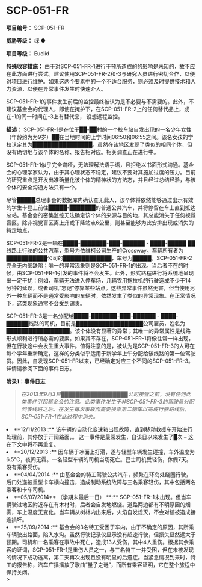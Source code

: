 # SCP-051-FR

**项目编号：**  SCP-051-FR

**威胁等级：**  绿 ●

**项目等级：**  Euclid

**特殊收容措施：**  由于对SCP-051-FR-1进行干预所造成的的影响是未知的，故不应在此方面进行尝试。建议使用SCP-051-FR-2和-3与研究人员进行密切合作，以便对项目进行维护。如果这两个要素中的一个不适合服务，则必须及时提供技术和人力资源，以便在异常事件发生时快速介入。

SCP-051-FR-1的事件发生前后的监控最终被认为是不必要与不需要的。此外，不建议基金会的代理人，即使在掩护下，在SCP-051-FR-2上的任何替代品上，或在-1的同一时间在-3上有替代品， 设想远程监控。

**描述：**  SCP-051-FR-1是在位于██-██村的一个校车站自发出现的一名少年女性（年龄约为为9岁）██在当地时间的上学时间06:50和06:55之间。该名女孩的学校认定其为████████████████。虽然在该地区发现了类似的相同个体，但没有确切地与该个体的名称、报告相对应。相关调查正在进行中。

SCP-051-FR-1似乎完全聋哑，无法理解法语手语，且拒绝以书面形式沟通。基金会的心理学家认为，由于其心理状态不稳定，建议不要对其施加过度的压力。目前的研究重点是开发出准确量化该个体的精神状的方法态，并且经过总结经验，与该个体的安全沟通方法只有一个。

尽管█████总理事会的数据库内确认查无此人，该个体将依然能够通过出示有效的学生卡登上前往█████-███████的普通公共汽车，并将停留在车上直到抵达总站。基金会的密集监控无法确定该个体的来源与目的地，其总能消失于任何视觉盲区。除非视觉盲区离上升或下降站点6公里，则甚至能够为此安排出现或消失的特定地点。

SCP-051-FR-2是一辆在████-███████-███-██████ - ████-█████ ██线路上行驶的公共汽车，型号为依维柯公司生产的Crossway。车辆所有者为███████████公司的█████████████，车号为█████。SCP-051-FR-2完全无内部缺陷；唯一的异常现象则是SCP-051-FR-1的出现。当后者不在的时候，由SCP-051-FR-1引发的事件将不会发生。此外，形式路程进行将系统地呈现出一定干扰：例如，车辆无法进入停车场，几辆农用拖拉机的行驶造成不少于14分钟的延误，或者司机“忘记”停靠某些站点。这些异常事件虽然无害，但当使用另外一种车辆而不是通常受影响的车辆时，依然发生了类似的异常现象。在正常情况下，这类现象通常不会受到谴责。

SCP-051-FR-3是一名分配给████-███████-███-██████ - ████-██████线路的司机，目前是██████████████████公司雇员，姓名为█████████████████。该个体没有显著的异常；其唯一的异常属性是线路形式顺利进行所必需的要素。如果其不存在，SCP-051-FR-1将像往常一样出现，但在行驶途中会发生重大事件。值得注意的是，被认为是SCP-051-FR-3的人可在每个学年重新确定，这样的分类似乎适用于新学年上午分配给该线路的第一位驾驶员。因此，自发现SCP-051-FR以来，已经确定对应三个不同的SCP-051-FR-3。详情请参阅下面的事件日志。

**附录1：事件日志** 


> *在2013年9月3日██████████████████公司接管之前，没有任何此类事件引起基金会的注意。此类事件发生于非SCP-051-FR-3的驾驶员分配到该线路之后。在发生每次事故而需要换乘第二辆车以完成行驶路线后，SCP-051-FR-1在此过程中消失。* 
> 
> <ul>
 <li>**12/11/2013 :**  &#35813;&#36710;&#36742;&#30340;&#33258;&#21160;&#21270;&#21464;&#36895;&#31665;&#20986;&#29616;&#25925;&#38556;&#65292;&#30452;&#21040;&#31227;&#21160;&#25937;&#25588;&#36710;&#24320;&#22987;&#36827;&#34892;&#22788;&#29702;&#21069;&#65292;&#20854;&#20572;&#25918;&#20110;&#24320;&#38420;&#36335;&#38754;&#65292;&#12290; &#36825;&#19968;&#20107;&#20214;&#26159;&#26368;&#24120;&#21457;&#29983;&#65292;&#33258;&#35813;&#26085;&#20197;&#26469;&#21457;&#29983;&#20102;&#9608;&#27425; &#8211; &#36825;&#22312;&#19979;&#25991;&#20013;&#23558;&#19981;&#20877;&#37325;&#22797;&#12290;</li>
 <li>**20/12/2013 :**  &#22240;&#36710;&#36742;&#20110;&#20912;&#38754;&#19978;&#25171;&#28369;&#65292;&#36930;&#19982;&#36731;&#22411;&#36710;&#36742;&#21457;&#29983;&#30896;&#25758;&#65292;&#36710;&#22806;&#28201;&#24230;&#20026;6.5&#176;C&#65292;&#22812;&#38388;&#26080;&#38684;&#12290;&#19968;&#21517;&#36731;&#22411;&#36710;&#36742;&#30340;&#21496;&#26426;&#24403;&#22330;&#27515;&#20129;&#12290;&#24052;&#22763;&#21496;&#26426;&#21463;&#36731;&#20260;&#65292;&#20241;&#20551;7&#22825;&#12290;&#27809;&#26377;&#20056;&#23458;&#21463;&#20260;&#12290;</li>
 <li>**04/04/2014 :**  &#30001;&#22522;&#37329;&#20250;&#30340;&#29305;&#24037;&#39550;&#39542;&#20844;&#20849;&#27773;&#36710;&#65292;&#39057;&#32321;&#22312;&#29615;&#23707;&#22788;&#32469;&#22280;&#34892;&#39542;&#65292;&#21518;&#38376;&#22788;&#36930;&#34987;&#37325;&#22411;&#21345;&#36710;&#27178;&#21521;&#25758;&#20987;&#65292;&#36896;&#25104;&#21046;&#21160;&#31995;&#32479;&#25925;&#38556;&#19982;&#19977;&#21517;&#20056;&#23458;&#36731;&#20260;&#65292;&#20854;&#20013;&#21253;&#25324;&#20004;&#21517;&#20056;&#23458;&#21644;&#21345;&#36710;&#21496;&#26426;&#12290;</li>
 <li>**05/07/2014**  &#65288;&#23398;&#26399;&#26411;&#26368;&#21518;&#19968;&#26085;&#65289; **:**  SCP-051-FR-1&#26410;&#20986;&#29616;&#12290;&#20294;&#24403;&#36710;&#36742;&#39542;&#36807;&#22320;&#21306;&#38468;&#36817;&#23384;&#22312;&#26377;&#26408;&#26448;&#26102;&#65292;&#21518;&#32773;&#20250;&#33258;&#21457;&#22320;&#29123;&#28903;&#12290;&#36947;&#36335;&#20004;&#36793;&#37117;&#26377;&#19981;&#26126;&#21407;&#22240;&#30340;&#28895;&#38654;&#65292;&#36710;&#19978;&#28201;&#24230;&#26080;&#21464;&#21270;&#12290;&#24403;&#36710;&#36742;&#20174;&#26641;&#26519;&#20869;&#20986;&#26469;&#21518;&#65292;&#28779;&#28976;&#33258;&#21457;&#29060;&#28781;&#65292;&#19981;&#20250;&#23545;&#26893;&#34987;&#36896;&#25104;&#25509;&#36830;&#25439;&#22351;&#12290;</li>
 <li>**25/09/2014 :**  &#22522;&#37329;&#20250;&#30340;3&#21517;&#29305;&#24037;&#21463;&#22256;&#20110;&#36710;&#20869;&#65292;&#30001;&#20110;&#19981;&#30830;&#23450;&#30340;&#21407;&#22240;&#65292;&#20854;&#25152;&#20056;&#36710;&#36742;&#39542;&#20986;&#36335;&#38754;&#65292;&#38519;&#20837;&#27700;&#27807;&#12290;&#34429;&#28982;&#34892;&#39542;&#35760;&#24405;&#20202;&#26174;&#31034;&#27809;&#26377;&#36229;&#36895;&#34892;&#39542;&#65292;&#20294;&#25439;&#22833;&#26174;&#28982;&#36828;&#22823;&#20110;&#39044;&#26399;&#12290;&#21496;&#26426;&#21644;&#19968;&#21517;&#20056;&#23458;&#22312;&#20107;&#25925;&#20013;&#27515;&#20129;&#65292;&#36896;&#25104;13&#20154;&#21463;&#20260;&#65292;&#20854;&#20013;4&#20154;&#37325;&#20260;&#12290;&#26681;&#25454;&#20854;&#20313;&#20056;&#23458;&#30340;&#35777;&#35789;&#65292;SCP-051-FR-1&#26159;&#37325;&#20260;&#20154;&#21592;&#20043;&#19968;&#65292;&#19982;&#19977;&#21517;&#29305;&#24037;&#19968;&#24182;&#21463;&#22256;&#65292;&#20294;&#22312;&#26410;&#34987;&#21457;&#29616;&#30340;&#24773;&#20917;&#19979;&#25104;&#21151;&#36867;&#31163;&#65292;&#31532;&#20108;&#22825;&#20877;&#27425;&#20986;&#29616;&#19988;&#27809;&#26377;&#26126;&#26174;&#30340;&#21518;&#36951;&#30151;&#12290;&#24403;&#32039;&#24613;&#24773;&#20917;&#21040;&#26469;&#26102;&#65292;&#29305;&#24037;&#30340;&#25253;&#21578;&#31216;&#65292;&#27773;&#36710;&#24191;&#25773;&#25773;&#25918;&#20102;&#27468;&#26354;&#8220;&#37327;&#23376;&#20043;&#35868;&#8221;&#65292;&#32780;&#25152;&#26377;&#20056;&#23458;&#35777;&#26126;&#65292;&#23427;&#22312;&#25972;&#20010;&#26053;&#31243;&#20013;&#20445;&#25345;&#20851;&#38381;&#12290;</li>
</ul>> 

